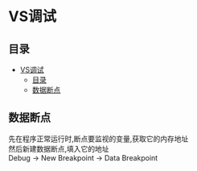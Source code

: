 # VS调试
## 目录
- [VS调试](#vs调试)
  - [目录](#目录)
  - [数据断点](#数据断点)

## 数据断点
先在程序正常运行时,断点要监视的变量,获取它的内存地址  
然后新建数据断点,填入它的地址  
Debug -> New Breakpoint -> Data Breakpoint  
